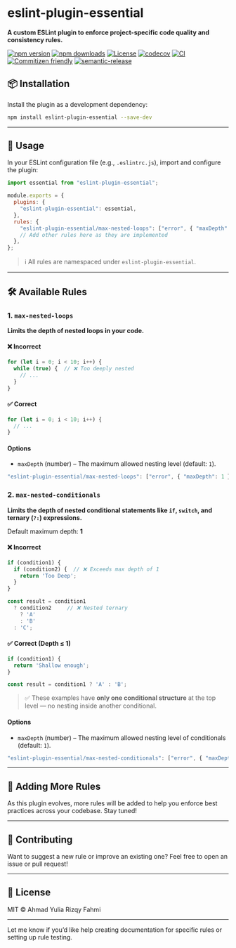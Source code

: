 # eslint-plugin-essential

**A custom ESLint plugin to enforce project-specific code quality and consistency rules.**

[![npm version](https://img.shields.io/npm/v/eslint-plugin-essential.svg)](https://npmjs.com/package/eslint-plugin-essential)
[![npm downloads](https://img.shields.io/npm/dt/eslint-plugin-essential.svg)](https://npmjs.com/package/eslint-plugin-essential)
[![License](https://img.shields.io/github/license/rizqyfahmi/eslint-plugin-essential.svg)](https://github.com/rizqyfahmi/eslint-plugin-essential/blob/master/LICENSE)
[![codecov](https://codecov.io/gh/rizqyfahmi/eslint-plugin-essential/branch/master/graph/badge.svg)](https://codecov.io/gh/rizqyfahmi/eslint-plugin-essential)
[![CI](https://github.com/rizqyfahmi/eslint-plugin-essential/actions/workflows/ci.yaml/badge.svg)](https://github.com/rizqyfahmi/eslint-plugin-essential/actions/workflows/ci.yaml)
[![Commitizen friendly](https://img.shields.io/badge/commitizen-friendly-brightgreen.svg)](http://commitizen.github.io/cz-cli/)
[![semantic-release](https://img.shields.io/badge/%20%20%F0%9F%93%A6%F0%9F%9A%80-semantic--release-e10079.svg)](https://github.com/semantic-release/semantic-release)

## 📦 Installation

Install the plugin as a development dependency:

```sh
npm install eslint-plugin-essential --save-dev
```

---

## 🚀 Usage

In your ESLint configuration file (e.g., `.eslintrc.js`), import and configure the plugin:

```js
import essential from "eslint-plugin-essential";

module.exports = {
  plugins: {
    "eslint-plugin-essential": essential,
  },
  rules: {
    "eslint-plugin-essential/max-nested-loops": ["error", { "maxDepth": 1 }],
    // Add other rules here as they are implemented
  },
};
```

> ℹ️ All rules are namespaced under `eslint-plugin-essential`.

---

## 🛠️ Available Rules

### 1. `max-nested-loops`

**Limits the depth of nested loops in your code.**

#### ❌ Incorrect

```js
for (let i = 0; i < 10; i++) {
  while (true) {  // ❌ Too deeply nested
    // ...
  }
}
```

#### ✅ Correct

```js
for (let i = 0; i < 10; i++) {
  // ...
}
```

#### Options

* `maxDepth` (number) – The maximum allowed nesting level (default: `1`).

```js
"eslint-plugin-essential/max-nested-loops": ["error", { "maxDepth": 1 }]
```

### 2. `max-nested-conditionals`

**Limits the depth of nested conditional statements like `if`, `switch`, and ternary (`?:`) expressions.**

Default maximum depth: **1**

#### ❌ Incorrect

```js
if (condition1) {
  if (condition2) {  // ❌ Exceeds max depth of 1
    return 'Too Deep';
  }
}
```

```js
const result = condition1
  ? condition2     // ❌ Nested ternary
    ? 'A'
    : 'B'
  : 'C';
```

#### ✅ Correct (Depth ≤ 1)

```js
if (condition1) {
  return 'Shallow enough';
}
```

```js
const result = condition1 ? 'A' : 'B';
```

> ✅ These examples have **only one conditional structure** at the top level — no nesting inside another conditional.

#### Options

* `maxDepth` (number) – The maximum allowed nesting level of conditionals (default: `1`).

```js
"eslint-plugin-essential/max-nested-conditionals": ["error", { "maxDepth": 1 }]
```

---

## 🧩 Adding More Rules

As this plugin evolves, more rules will be added to help you enforce best practices across your codebase. Stay tuned!

---

## 📣 Contributing

Want to suggest a new rule or improve an existing one? Feel free to open an issue or pull request!

---

## 📄 License

MIT © Ahmad Yulia Rizqy Fahmi

---

Let me know if you’d like help creating documentation for specific rules or setting up rule testing.
